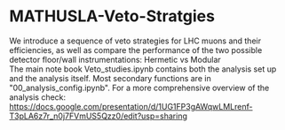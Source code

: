 # MATHUSLA-Veto-Stratgies
 We introduce a sequence of veto strategies for LHC muons and their efficiencies, as well as compare the performance of the two possible detector floor/wall instrumentations: Hermetic vs Modular  
The main note book Veto_studies.ipynb contains both the analysis set up and the analysis itself.
Most secondary functions are in "00_analysis_config.ipynb".
For a more comprehensive overview of the analysis check: https://docs.google.com/presentation/d/1UG1FP3gAWqwLMLrenf-T3pLA6z7r_n0j7FVmUS5Qzz0/edit?usp=sharing
